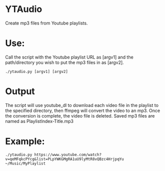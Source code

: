# YTAudio
Create mp3 files from Youtube playlists.

# Use:
Call the script with the Youtube playlist URL as [argv1] and the path/directory you wish to put the mp3 files in as [argv2].
```
./ytaudio.py [argv1] [argv2]
```

# Output
The script will use youtube_dl to download each video file in the playlist to the specified directory, then ffmpeg will convert the video to an mp3.  Once the conversion is complete, the video file is deleted.  Saved mp3 files are named as PlaylistIndex-Title.mp3

# Example:
```
./ytaudio.py https://www.youtube.com/watch?v=qeMFqkcPYcg&list=PLpYWKGMgRA1uU9lyMtR8vQBzc4HrjpqYu ~/Music/MyPlaylist
```


